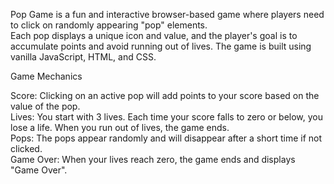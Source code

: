 Pop Game is a fun and interactive browser-based game where players need to click on randomly appearing "pop" elements.   
Each pop displays a unique icon and value, and the player's goal is to accumulate points and avoid running out of lives. 
The game is built using vanilla JavaScript, HTML, and CSS.

Game Mechanics

Score: Clicking on an active pop will add points to your score based on the value of the pop.  
Lives: You start with 3 lives. Each time your score falls to zero or below, you lose a life. When you run out of lives, the game ends.  
Pops: The pops appear randomly and will disappear after a short time if not clicked.  
Game Over: When your lives reach zero, the game ends and displays "Game Over".  

